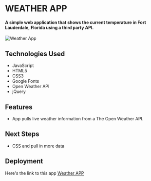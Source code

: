 # WEATHER APP 

#### A simple web application that shows the current temperature in Fort Lauderdale, Florida using a third party API. 

![Weather App](https://user-images.githubusercontent.com/103911002/176599634-265cb9e7-ddd3-4efe-8caa-8726765fbd60.png)

## Technologies Used
* JavaScript 
* HTML5
* CSS3
* Google Fonts
* Open Weather API
* jQuery

## Features
* App pulls live weather information from a The Open Weather API.

## Next Steps
* CSS and pull in more data


## Deployment 
Here's the link to this app [Weather APP](https://bright-nasturtium-8b0073.netlify.app/)




